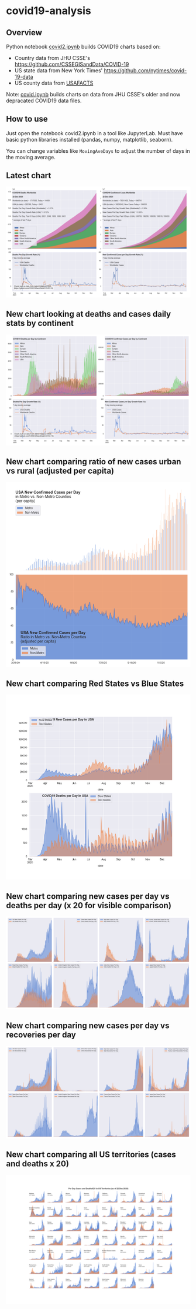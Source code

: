 # covid19-analysis

## Overview
Python notebook [covid2.ipynb](https://github.com/danlaw/covid19-analysis/blob/master/covid2.ipynb) builds COVID19 charts based on:
* Country data from JHU CSSE's https://github.com/CSSEGISandData/COVID-19
* US state data from New York Times' https://github.com/nytimes/covid-19-data
* US county data from [USAFACTS](https://usafacts.org/visualizations/coronavirus-covid-19-spread-map/)

Note: [covid.ipynb](https://github.com/danlaw/covid19-analysis/blob/master/covid.ipynb) builds charts on data from JHU CSSE's older and now depracated COVID19 data files.

## How to use
Just open the notebook covid2.ipynb in a tool like JupyterLab. Must have basic python libraries installed (pandas, numpy, matplotlib, seaborn).

You can change variables like ``MovingAveDays`` to adjust the number of days in the moving average.

## Latest chart
![Latest chart](charts/20201222-covid19-chart.png)

## New chart looking at deaths and cases daily stats by continent
![Comparison chart](charts/20201222-covid19-chart-perday.png)

## New chart comparing ratio of new cases urban vs rural (adjusted per capita)
![Urban rural per capita chart](charts/20201222-US-counties-urban-vs-rural-per-capita.png)

## New chart comparing Red States vs Blue States
![Red vs Blue chart](charts/20201222-compare-daily-red-vs-blue-states.png)

## New chart comparing new cases per day vs deaths per day (x 20 for visible comparison)
![Comparison chart](charts/20201222-comparison-chart.png)

## New chart comparing new cases per day vs recoveries per day
![Recovery chart](charts/20201222-comparison-recovery-chart.png)

## New chart comparing all US territories (cases and deaths x 20)
![Territories chart](charts/20201222-compare-US-territories.png)

